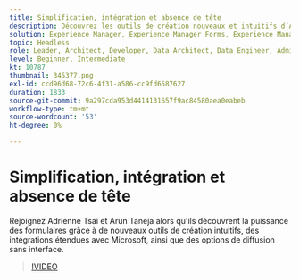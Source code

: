 ```yaml
---
title: Simplification, intégration et absence de tête
description: Découvrez les outils de création nouveaux et intuitifs d’AEM Forms, les intégrations étendues avec Microsoft et les options de diffusion sans interface.
solution: Experience Manager, Experience Manager Forms, Experience Manager as a Cloud Service
topic: Headless
role: Leader, Architect, Developer, Data Architect, Data Engineer, Admin, User
level: Beginner, Intermediate
kt: 10787
thumbnail: 345377.png
exl-id: ccd96d68-72c6-4f31-a586-cc9fd6587627
duration: 1833
source-git-commit: 9a297cda953d4414131657f9ac84580aea0eabeb
workflow-type: tm+mt
source-wordcount: '53'
ht-degree: 0%

---
```


# Simplification, intégration et absence de tête

Rejoignez Adrienne Tsai et Arun Taneja alors qu&#39;ils découvrent la puissance des formulaires grâce à de nouveaux outils de création intuitifs, des intégrations étendues avec Microsoft, ainsi que des options de diffusion sans interface.

>[!VIDEO](https://video.tv.adobe.com/v/345377/?quality=12&learn=on)
